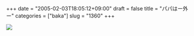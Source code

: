 +++
date = "2005-02-03T18:05:12+09:00"
draft = false
title = "パパはー外ー"
categories = ["baka"]
slug = "1360"
+++

<img src="http://ieiri.jp/img/setubun.jpg">
